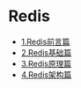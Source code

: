 # Redis
    
- [1.Redis前言篇](Redis前言篇.md)
- [2.Redis基础篇](Redis基础篇.md)
- [3.Redis原理篇](Redis原理篇.md)
- [4.Redis架构篇](Redis架构篇.md)
